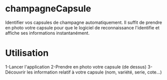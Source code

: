 champagneCapsule
================

Identifier vos capsules de champagne automatiquement.
Il suffit de prendre en photo votre capsule pour que le logiciel de reconnaissance l'identifie et affiche ses informations instantanément.


Utilisation
================
1-Lancer l'application
2-Prendre en photo votre capsule (de dessus)
3-Découvrir les information relatif à votre capsule (nom, variété, serie, cote...)
